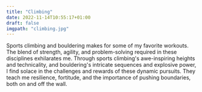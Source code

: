 ```yaml
---
title: "Climbing"
date: 2022-11-14T10:55:17+01:00
draft: false
imgpath: "climbing.jpg"
---
```


Sports climbing and bouldering makes for some of my favorite workouts. The blend of strength, agility, and problem-solving required in these disciplines exhilarates me. Through sports climbing's awe-inspiring heights and technicality, and bouldering's intricate sequences and explosive power, I find solace in the challenges and rewards of these dynamic pursuits. They teach me resilience, fortitude, and the importance of pushing boundaries, both on and off the wall.